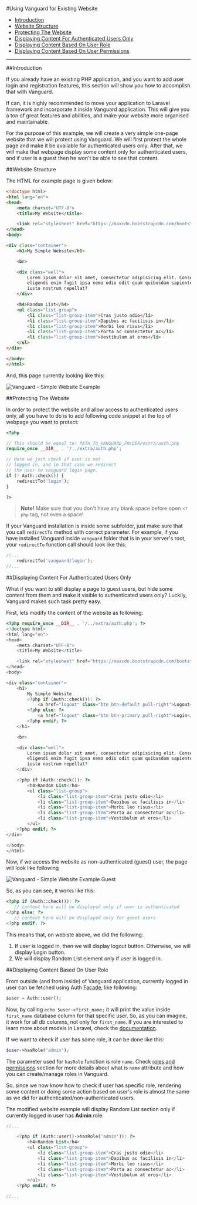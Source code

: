 #Using Vanguard for Existing Website

* [Introduction](#intro)
* [Website Structure](#structure)
* [Protecting The Website](#protecting-website)
* [Displaying Content For Authenticated Users Only](#auth-only)
* [Displaying Content Based On User Role](#role-specific)
* [Displaying Content Based On User Permissions](#permission-specific)

---

##Introduction

If you already have an existing PHP application, and you want to add user login and registration features, this section will show you how to accomplish that with Vanguard.

If can, it is highly recommended to move your application to Laravel framework and incorporate it inside Vanguard application. This will give you a ton of great features and abilities, and make your website more organised and maintainable.

For the purpose of this example, we will create a very simple one-page website that we will protect using Vanguard. We will first protect the whole page and make it be available for authenticated users only. After that, we will make that webpage display some content only for authenticated users, and if user is a guest then he won't be able to see that content.

##Website Structure

The HTML for example page is given below:

```html
<!doctype html>
<html lang="en">
<head>
    <meta charset="UTF-8">
    <title>My Website</title>

    <link rel="stylesheet" href="https://maxcdn.bootstrapcdn.com/bootstrap/3.3.6/css/bootstrap.min.css">
</head>
<body>

<div class="container">
    <h1>My Simple Website</h1>

    <br>

    <div class="well">
        Lorem ipsum dolor sit amet, consectetur adipisicing elit. Consectetur debitis distinctio dolore
        eligendi enim fugit ipsa nemo odio odit quam quibusdam sapiente, voluptatum? Asperiores quis, rerum? Aperiam
        iusto nostrum repellat?
    </div>

    <h4>Random List</h4>
    <ul class="list-group">
        <li class="list-group-item">Cras justo odio</li>
        <li class="list-group-item">Dapibus ac facilisis in</li>
        <li class="list-group-item">Morbi leo risus</li>
        <li class="list-group-item">Porta ac consectetur ac</li>
        <li class="list-group-item">Vestibulum at eros</li>
    </ul>
</div>

</body>
</html>
```

And, this page currently looking like this:

![Vanguard - Simple Website Example](assets/img/examples/simple-website.png)

##Protecting The Website

In order to protect the website and allow access to authenticated users only, all you have to do is to add following code snippet at the top of webpage you want to protect:

```php
<?php

// This should be equal to: PATH_TO_VANGUARD_FOLDER/extra/auth.php
require_once __DIR__ . '/../extra/auth.php';

// Here we just check if user is not 
// logged in, and in that case we redirect
// the user to vanguard login page.
if (! Auth::check()) {
    redirectTo('login');
}

?>
```

> **Note!** Make sure that you don't have any blank space before open `<?php` tag, not even a space!

If your Vanguard installation is inside some subfolder, just make sure that you call `redirectTo` method with correct parameter. For example, if you have installed Vanguard inside `vanguard` folder that is in your server's root, your `redirectTo` function call should look like this:

```php
//...
	redirectTo('vanguard/login');
//...
```

##Displaying Content For Authenticated Users Only

What if you want to still display a page to guest users, but hide some content from them and make it visible to authenticated users only? Luckily, Vanguard makes such task pretty easy.

First, lets modify the content of the website as following:

```php
<?php require_once __DIR__ . '/../extra/auth.php'; ?>
<!doctype html>
<html lang="en">
<head>
    <meta charset="UTF-8">
    <title>My Website</title>

    <link rel="stylesheet" href="https://maxcdn.bootstrapcdn.com/bootstrap/3.3.6/css/bootstrap.min.css">
</head>
<body>

<div class="container">
    <h1>
        My Simple Website
        <?php if (Auth::check()): ?>
            <a href="logout" class="btn btn-default pull-right">Logout</a>
        <?php else: ?>
            <a href="logout" class="btn btn-primary pull-right">Login</a>
        <?php endif; ?>
    </h1>

    <br>

    <div class="well">
        Lorem ipsum dolor sit amet, consectetur adipisicing elit. Consectetur debitis distinctio dolore
        eligendi enim fugit ipsa nemo odio odit quam quibusdam sapiente, voluptatum? Asperiores quis, rerum? Aperiam
        iusto nostrum repellat?
    </div>

    <?php if (Auth::check()): ?>
        <h4>Random List</h4>
        <ul class="list-group">
            <li class="list-group-item">Cras justo odio</li>
            <li class="list-group-item">Dapibus ac facilisis in</li>
            <li class="list-group-item">Morbi leo risus</li>
            <li class="list-group-item">Porta ac consectetur ac</li>
            <li class="list-group-item">Vestibulum at eros</li>
        </ul>
    <?php endif; ?>
</div>

</body>
</html>
```

Now, if we access the website as non-authenticated (guest) user, the page will look like following

![Vanguard - Simple Website Example Guest](assets/img/examples/simple-website-guest.png)

So, as you can see, it works like this:

```php
<?php if (Auth::check()): ?>
   // content here will be displayed only if user is authenticated
<?php else: ?>
   // content here will be displayed only for guest users
<?php endif; ?>
```

This means that, on webiste above, we did the following:

1. If user is logged in, then we will display logout button. Otherwise, we will display Login button.
2. We will display Random List element only if user is logged in.

##Displaying Content Based On User Role

From outside (and from inside) of Vanguard application, currently logged in user can be fetched using Auth [Facade](https://laravel.com/docs/master/facades), like following:

```php
$user = Auth::user();
```

Now, by calling `echo $user->first_name;`  it will print the value inside `first_name` database column for that specific user. So, as you can imagine, it work for all db columns, not only for `first_name`. If you are interested to learn more about models in Laravel, check the [documentation](https://laravel.com/docs/master/eloquent).

If we want to check if user has some role, it can be done like this:

```php
$user->hasRole('admin');
```

The parameter used for `hasRole` function is role `name`.  Check [roles and permissions](roles-and-permissions) section for more details about what is `name` attribute and how you can create/manage roles in Vanguard.

So, since we now know how to check if user has specific role, rendering some content or doing some action based on user's role is almost the same as we did for authenticated/non-authenticated users.

The modified website example will display Random List section only if currently logged in user has **Admin** role:

```php
//...

    <?php if (Auth::user()->hasRole('admin')): ?>
        <h4>Random List</h4>
        <ul class="list-group">
            <li class="list-group-item">Cras justo odio</li>
            <li class="list-group-item">Dapibus ac facilisis in</li>
            <li class="list-group-item">Morbi leo risus</li>
            <li class="list-group-item">Porta ac consectetur ac</li>
            <li class="list-group-item">Vestibulum at eros</li>
        </ul>
    <?php endif; ?>
    
//...
```